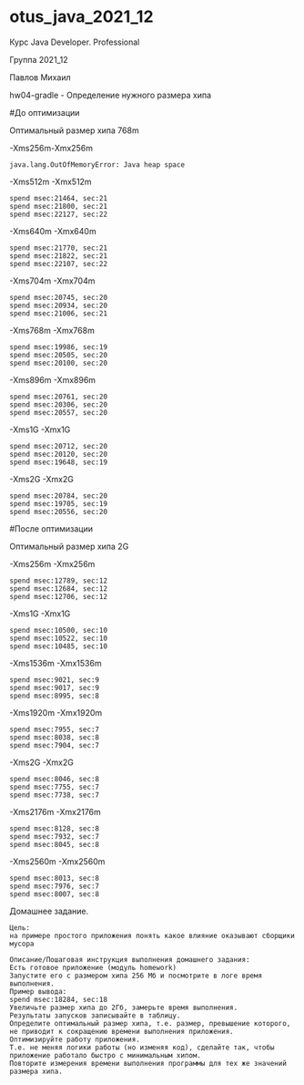 # otus_java_2021_12
Курс Java Developer. Professional

Группа 2021_12

Павлов Михаил

hw04-gradle - Определение нужного размера хипа

#До оптимизации

Оптимальный размер хипа 768m

-Xms256m-Xmx256m

    java.lang.OutOfMemoryError: Java heap space

-Xms512m -Xmx512m

	spend msec:21464, sec:21
	spend msec:21800, sec:21
	spend msec:22127, sec:22

-Xms640m -Xmx640m

	spend msec:21770, sec:21
	spend msec:21822, sec:21
	spend msec:22107, sec:22

-Xms704m -Xmx704m

    spend msec:20745, sec:20
    spend msec:20934, sec:20
    spend msec:21006, sec:21

-Xms768m -Xmx768m

	spend msec:19986, sec:19
	spend msec:20505, sec:20
	spend msec:20100, sec:20

-Xms896m -Xmx896m

	spend msec:20761, sec:20
	spend msec:20306, sec:20
	spend msec:20557, sec:20

-Xms1G -Xmx1G

    spend msec:20712, sec:20
    spend msec:20120, sec:20
    spend msec:19648, sec:19

-Xms2G -Xmx2G

	spend msec:20784, sec:20
	spend msec:19705, sec:19
	spend msec:20556, sec:20

#После оптимизации

Оптимальный размер хипа 2G

-Xms256m -Xmx256m

    spend msec:12789, sec:12
    spend msec:12684, sec:12
    spend msec:12706, sec:12

-Xms1G -Xmx1G

	spend msec:10500, sec:10
	spend msec:10522, sec:10
	spend msec:10485, sec:10

-Xms1536m -Xmx1536m

	spend msec:9021, sec:9
	spend msec:9017, sec:9
	spend msec:8995, sec:8

-Xms1920m -Xmx1920m

	spend msec:7955, sec:7
	spend msec:8038, sec:8
	spend msec:7904, sec:7

-Xms2G -Xmx2G

	spend msec:8046, sec:8
	spend msec:7755, sec:7
	spend msec:7738, sec:7

-Xms2176m -Xmx2176m

	spend msec:8128, sec:8
	spend msec:7932, sec:7
	spend msec:8045, sec:8

-Xms2560m -Xmx2560m

	spend msec:8013, sec:8
	spend msec:7976, sec:7
	spend msec:8007, sec:8

Домашнее задание.

    Цель:
    на примере простого приложения понять какое влияние оказывают сборщики мусора

    Описание/Пошаговая инструкция выполнения домашнего задания:
    Есть готовое приложение (модуль homework)
    Запустите его с размером хипа 256 Мб и посмотрите в логе время выполнения.
    Пример вывода:
    spend msec:18284, sec:18
    Увеличьте размер хипа до 2Гб, замерьте время выполнения.
    Результаты запусков записывайте в таблицу.
    Определите оптимальный размер хипа, т.е. размер, превышение которого,
    не приводит к сокращению времени выполнения приложения.
    Оптимизируйте работу приложения.
    Т.е. не меняя логики работы (но изменяя код), сделайте так, чтобы приложение работало быстро с минимальным хипом.
    Повторите измерения времени выполнения программы для тех же значений размера хипа.
